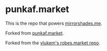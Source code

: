 # punkaf.market

This is the repo that powers [mirrorshades.me](https://mirrorshades.me).

Forked from [punkaf.market](https://punkaf.market).

Forked from the [ylukem's robes.market repo](https://github.com/ylukem/robes.market).


